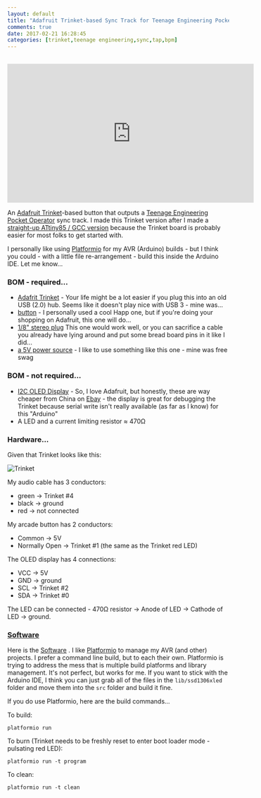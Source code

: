 ```yaml
---
layout: default
title: "Adafruit Trinket-based Sync Track for Teenage Engineering Pocket Operators"
comments: true
date: 2017-02-21 16:28:45
categories: [trinket,teenage engineering,sync,tap,bpm]
---
```

<br/>
<iframe width="560" height="315" src="https://www.youtube.com/embed/PH5dn6jR41Q" frameborder="0" allowfullscreen></iframe><br/>

An [Adafruit Trinket](https://www.adafruit.com/products/1501)-based button that outputs a [Teenage Engineering Pocket Operator](https://teenageengineering.com/products/po) sync track. I made this Trinket version after I made a [straight-up ATtiny85 / GCC version](http://jaywiggins.com/pocket%20operator/teenage%20engineering/bpm/sync/2016/04/25/teenage-engineering-pocket-operator-tap-sync/) because the Trinket board is probably easier for most folks to get started with.

I personally like using [Platformio](http://platformio.org/) for my AVR (Arduino) builds - but I think you could - with a little file re-arrangement - build this inside the Arduino IDE. Let me know...

### BOM - required...

* [Adafrit Trinket](https://www.adafruit.com/products/1501) - Your life might be a lot easier if you plug this into an old USB (2.0) hub. Seems like it doesn't play nice with USB 3 - mine was...
* [button](https://www.adafruit.com/products/473) - I personally used a cool Happ one, but if you're doing your shopping on Adafruit, this one will do...
* [1/8\" stereo plug](https://www.adafruit.com/products/2790) This one would work well, or you can sacrifice a cable you already have lying around and put some bread board pins in it like I did...
* [a 5V power source](https://www.adafruit.com/products/1959) - I like to use something like this one - mine was free swag

### BOM - not required...

* [I2C OLED Display](https://www.adafruit.com/products/938) - So, I love Adafruit, but honestly, these are way cheaper from China on [Ebay](http://www.ebay.com/sch/i.html?_from=R40&_trksid=p2050601.m570.l1313.TR3.TRC1.A0.H0.Xi2c+oled.TRS0&_nkw=i2c+oled&_sacat=0) - the display is great for debugging the Trinket because serial write isn't really available (as far as I know) for this "Arduino"
* A LED and a current limiting resistor ≈ 470Ω

### Hardware...

Given that Trinket looks like this:

![Trinket](https://cdn-learn.adafruit.com/assets/assets/000/025/644/medium640/trinket5.png)

My audio cable has 3 conductors:

* green -> Trinket #4
* black -> ground
* red -> not connected

My arcade button has 2 conductors:

* Common -> 5V
* Normally Open -> Trinket #1 (the same as the Trinket red LED)

The OLED display has 4 connections:

* VCC -> 5V
* GND -> ground
* SCL -> Trinket #2
* SDA -> Trinket #0

The LED can be connected - 470Ω resistor -> Anode of LED -> Cathode of LED -> ground.


### [Software](https://github.com/funkfinger/trinket-tap-bpm-for-pocket-operator)

Here is the [Software](https://github.com/funkfinger/trinket-tap-bpm-for-pocket-operator)
. I like [Platformio](http://platformio.org/) to manage my AVR (and other) projects. I prefer a command line build, but to each their own. Platformio is trying to address the mess that is multiple build platforms and library management. It's not perfect, but works for me. If you want to stick with the Arduino IDE, I think you can just grab all of the files in the `lib/ssd1306xled` folder and move them into the `src` folder and build it fine.

If you do use Platformio, here are the build commands...

To build:
    
    platformio run
    
To burn (Trinket needs to be freshly reset to enter boot loader mode - pulsating red LED):
    
    platformio run -t program
    
To clean:
    
    platformio run -t clean


